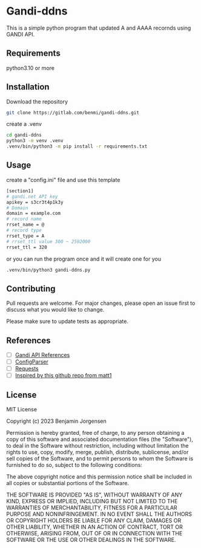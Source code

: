 # Gandi-ddns

This is a simple python program that updated A and AAAA recornds using GANDI API.

## Requirements
python3.10 or more

## Installation

Download the repository

```bash
git clone https://gitlab.com/benmi/gandi-ddns.git
```
create a .venv
```bash
cd gandi-ddns
python3 -m venv .venv
.venv/bin/python3 -m pip install -r requirements.txt
```

## Usage
create a "config.ini" file and use this template
```bash
[section1]
# gandi.net API key
apikey = s3cr3t4p1k3y
# Domain
domain = example.com
# record name
rrset_name = @
# record type
rrset_type = A
# rrset_ttl value 300 ~ 2592000
rrset_ttl = 320
```
or you can run the program once and it will create one for you
```bash
.venv/bin/python3 gandi-ddns.py
```


## Contributing

Pull requests are welcome. For major changes, please open an issue first
to discuss what you would like to change.

Please make sure to update tests as appropriate.

## References

- [ ] [Gandi API References](https://api.gandi.net/docs/livedns/)
- [ ] [ConfigParser](https://docs.python.org/3/library/configparser.html)
- [ ] [Requests](https://requests.readthedocs.io/en/latest/user/quickstart/#response-status-codes)
- [ ] [Inspired by this github repo from matt1](https://github.com/matt1/gandi-ddns)

## License

<dl>
  <dt rel="LICENSE">MIT License

Copyright (c) 2023 Benjamin Jorgensen

Permission is hereby granted, free of charge, to any person obtaining a copy
of this software and associated documentation files (the "Software"), to deal
in the Software without restriction, including without limitation the rights
to use, copy, modify, merge, publish, distribute, sublicense, and/or sell
copies of the Software, and to permit persons to whom the Software is
furnished to do so, subject to the following conditions:

The above copyright notice and this permission notice shall be included in all
copies or substantial portions of the Software.

THE SOFTWARE IS PROVIDED "AS IS", WITHOUT WARRANTY OF ANY KIND, EXPRESS OR
IMPLIED, INCLUDING BUT NOT LIMITED TO THE WARRANTIES OF MERCHANTABILITY,
FITNESS FOR A PARTICULAR PURPOSE AND NONINFRINGEMENT. IN NO EVENT SHALL THE
AUTHORS OR COPYRIGHT HOLDERS BE LIABLE FOR ANY CLAIM, DAMAGES OR OTHER
LIABILITY, WHETHER IN AN ACTION OF CONTRACT, TORT OR OTHERWISE, ARISING FROM,
OUT OF OR IN CONNECTION WITH THE SOFTWARE OR THE USE OR OTHER DEALINGS IN THE
SOFTWARE.
</dt>
</dl>
